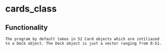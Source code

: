 # cards_class


## Functionality

    The program by default takes in 52 Card objects which are intiliazed to a Deck object. The Deck object is just a vector ranging from 0-51.
